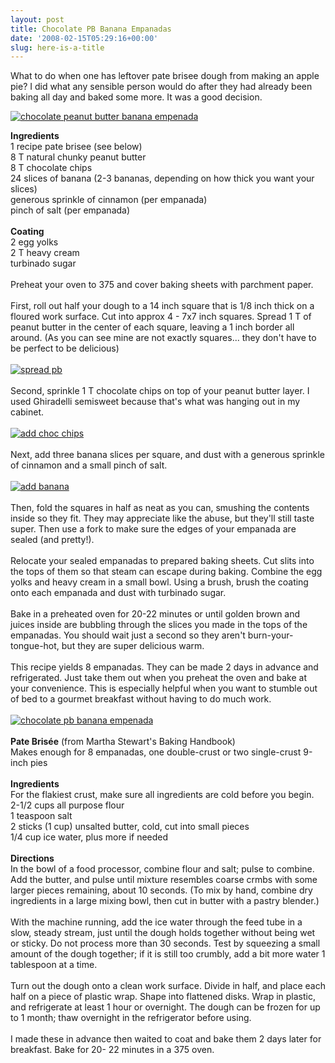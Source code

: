 ```yaml
---
layout: post
title: Chocolate PB Banana Empanadas
date: '2008-02-15T05:29:16+00:00'
slug: here-is-a-title
---
```

What to do when one has leftover pate brisee dough from making an apple pie? I did what any sensible person would do after they had already been baking all day and baked some more. It was a good decision.

<a href="http://www.flickr.com/photos/kstar810/2269754924/"><img src="http://farm3.static.flickr.com/2157/2269754924_ce48a8230c.jpg?v=0" alt="chocolate peanut butter banana empenada" /></a>

<div class="recipe">
<strong>Ingredients</strong><br>
1 recipe pate brisee (see below)<br>
8 T natural chunky peanut butter<br>
8 T chocolate chips<br>
24 slices of banana (2-3 bananas, depending on how thick you want your slices)<br>
generous sprinkle of cinnamon (per empanada)<br>
pinch of salt (per empanada)<br>
<br>
<strong>Coating</strong><br>
2 egg yolks<br>
2 T heavy cream<br>
turbinado sugar<br>
<br>
Preheat your oven to 375 and cover baking sheets with parchment paper. <br>
<br>
First, roll out half your dough to a 14 inch square that is 1/8 inch thick on a floured work surface. Cut into approx 4 - 7x7 inch squares. Spread 1 T of peanut butter in the center of each square, leaving a 1 inch border all around. (As you can see mine are not exactly squares... they don't have to be perfect to be delicious)<br>
<br>
<a href="http://www.flickr.com/photos/kstar810/2266184293/"><img src="http://farm3.static.flickr.com/2155/2266184293_e8528832eb.jpg?v=0" alt="spread pb" /></a><br>
<br>
Second, sprinkle 1 T chocolate chips on top of your peanut butter layer. I used Ghiradelli semisweet because that's what was hanging out in my cabinet.<br>
<br>
<a href="http://www.flickr.com/photos/kstar810/2266972236/in/photostream/"><img src="http://farm3.static.flickr.com/2214/2266972236_42d9b37a02.jpg?v=0" alt="add choc chips" /></a><br>
<br>
Next, add three banana slices per square, and dust with a generous sprinkle of cinnamon and a small pinch of salt.<br>
<br>
<a href="http://www.flickr.com/photos/kstar810/2266972310/"><img src="http://farm3.static.flickr.com/2005/2266972310_86b5060cb9.jpg?v=0" alt="add banana" /></a><br>
<br>
Then, fold the squares in half as neat as you can, smushing the contents inside so they fit. They may appreciate like the abuse, but they'll still taste super. Then use a fork to make sure the edges of your empanada are sealed (and pretty!). <br>
<br>
Relocate your sealed empanadas to prepared baking sheets. Cut slits into the tops of them so that steam can escape during baking. Combine the egg yolks and heavy cream in a small bowl. Using a brush, brush the coating onto each empanada and dust with turbinado sugar.<br>
<br>
Bake in a preheated oven for 20-22 minutes or until golden brown and juices inside are bubbling through the slices you made in the tops of the empanadas. You should wait just a second so they aren't burn-your-tongue-hot, but they are super delicious warm.<br>
<br>
This recipe yields 8 empanadas. They can be made 2 days in advance and refrigerated. Just take them out when you preheat the oven and bake at your convenience. This is especially helpful when you want to stumble out of bed to a gourmet breakfast without having to do much work.<br>
<br>
<a href="http://www.flickr.com/photos/kstar810/2269754882/in/set-72157603817944040/"><img src="http://farm3.static.flickr.com/2193/2269754882_e1cf30b8d7.jpg?v=0" alt="chocolate pb banana empenada" /></a><br>
<br>
<strong>Pate Bris&#233;e</strong> (from Martha Stewart's Baking Handbook)<br>
Makes enough for 8 empanadas, one double-crust or two single-crust 9-inch pies<br>
<br>
<strong>Ingredients</strong><br>
For the flakiest crust, make sure all ingredients are cold before you begin.<br>
2-1/2 cups all purpose flour<br>
1 teaspoon salt<br>
2 sticks (1 cup) unsalted butter, cold, cut into small pieces<br>
1/4 cup ice water, plus more if needed<br>
<br>
<strong>Directions</strong><br>
In the bowl of a food processor, combine flour and salt; pulse to combine. Add the butter, and pulse until mixture resembles coarse crmbs with some larger pieces remaining, about 10 seconds. (To mix by hand, combine dry ingredients in a large mixing bowl, then cut in butter with a pastry blender.)<br>
<br>
With the machine running, add the ice water through the feed tube in a slow, steady stream, just until the dough holds together without being wet or sticky. Do not process more than 30 seconds. Test by squeezing a small amount of the dough together; if it is still too crumbly, add a bit more water 1 tablespoon at a time.<br>
<br>
Turn out the dough onto a clean work surface. Divide in half, and place each half on a piece of plastic wrap. Shape into flattened disks. Wrap in plastic, and refrigerate at least 1 hour or overnight. The dough can be frozen for up to 1 month; thaw overnight in the refrigerator before using.<br>
<br>
I made these in advance then waited to coat and bake them 2 days later for breakfast. Bake for 20- 22 minutes in a 375 oven.
</div>
